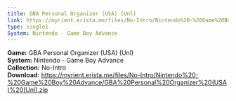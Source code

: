 ```yaml
---
title: GBA Personal Organizer (USA) (Unl)
link: https://myrient.erista.me/files/No-Intro/Nintendo%20-%20Game%20Boy%20Advance/GBA%20Personal%20Organizer%20(USA)%20(Unl).zip
type: single1
System: Nintendo - Game Boy Advance
---
```

<b>Game:</b> GBA Personal Organizer (USA) (Unl)<br>
<b>System:</b> Nintendo - Game Boy Advance<br>
<b>Collection:</b> No-Intro<br>
<b>Download:</b> https://myrient.erista.me/files/No-Intro/Nintendo%20-%20Game%20Boy%20Advance/GBA%20Personal%20Organizer%20(USA)%20(Unl).zip